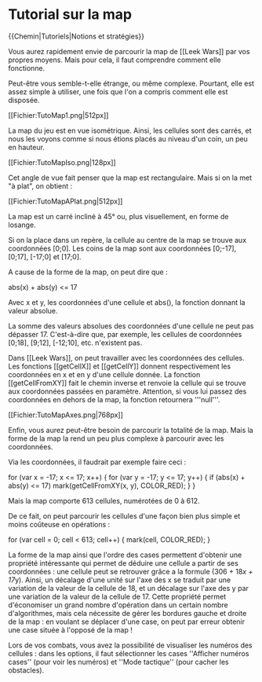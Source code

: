 # Tutorial sur la map

{{Chemin|Tutoriels|Notions et stratégies}}

Vous aurez rapidement envie de parcourir la map de [[Leek Wars]] par vos propres moyens. Mais pour cela, il faut comprendre comment elle fonctionne.

Peut-être vous semble-t-elle étrange, ou même complexe. Pourtant, elle est assez simple à utiliser, une fois que l'on a compris comment elle est disposée.

[[Fichier:TutoMap1.png|512px]]


La map du jeu est en vue isométrique. Ainsi, les cellules sont des carrés, et nous les voyons comme si nous étions placés au niveau d'un coin, un peu en hauteur.

[[Fichier:TutoMapIso.png|128px]]


Cet angle de vue fait penser que la map est rectangulaire. Mais si on la met "à plat", on obtient :

[[Fichier:TutoMapAPlat.png|512px]]


La map est un carré incliné à 45° ou, plus visuellement, en forme de losange.

Si on la place dans un repère, la cellule au centre de la map se trouve aux coordonnées [0;0]. Les coins de la map sont aux coordonnées [0;-17], [0;17], [-17;0] et [17;0].

A cause de la forme de la map, on peut dire que  :

<syntaxhighlight>
abs(x) + abs(y) <= 17
</syntaxhighlight>

Avec x et y, les coordonnées d'une cellule et abs(), la fonction donnant la valeur absolue.

La somme des valeurs absolues des coordonnées d'une cellule ne peut pas dépasser 17. C'est-à-dire que, par exemple, les cellules de coordonnées [0;18], [9;12], [-12;10], etc. n'existent pas.

Dans [[Leek Wars]], on peut travailler avec les coordonnées des cellules. Les fonctions [[getCellX]] et [[getCellY]] donnent respectivement les coordonnées en x et en y d'une cellule donnée. La fonction [[getCellFromXY]] fait le chemin inverse et renvoie la cellule qui se trouve aux coordonnées passées en paramètre.
Attention, si vous lui passez des coordonnées en dehors de la map, la fonction retournera '''null'''.

[[Fichier:TutoMapAxes.png|768px]]


Enfin, vous aurez peut-être besoin de parcourir la totalité de la map. Mais la forme de la map la rend un peu plus complexe à parcourir avec les coordonnées.

Via les coordonnées, il faudrait par exemple faire ceci :

<syntaxhighlight>
for (var x = -17; x <= 17; x++) {
    for (var y = -17; y <= 17; y++) {
        if (abs(x) + abs(y) <= 17) mark(getCellFromXY(x, y), COLOR_RED);
    }
}
</syntaxhighlight>

Mais la map comporte 613 cellules, numérotées de 0 à 612.

De ce fait, on peut parcourir les cellules d'une façon bien plus simple et moins coûteuse en opérations :

<syntaxhighlight>
for (var cell = 0; cell < 613; cell++) {
    mark(cell, COLOR_RED);
}
</syntaxhighlight>

La forme de la map ainsi que l'ordre des cases permettent d'obtenir une propriété intéressante qui permet de déduire une cellule a partir de ses coordonnées : une cellule peut se retrouver grâce a la formule (306 + 18*x + 17*y). Ainsi, un décalage d'une unité sur l'axe des x se traduit par une variation de la valeur de la cellule de 18, et un décalage sur l'axe des y par une variation de la valeur de la cellule de 17.
Cette propriété permet d'économiser un grand nombre d'opération dans un certain nombre d'algorithmes, mais cela nécessite de gérer les bordures gauche et droite de la map : en voulant se déplacer d'une case, on peut par erreur obtenir une case située à l'opposé de la map !

Lors de vos combats, vous avez la possibilité de visualiser les numéros des cellules : dans les options, il faut sélectionner les cases ''Afficher numéros cases'' (pour voir les numéros) et ''Mode tactique'' (pour cacher les obstacles).
